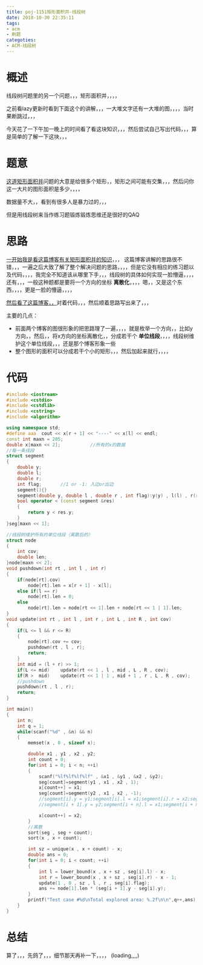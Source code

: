 ```yaml
---
title: poj-1151矩形面积并-线段树
date: 2018-10-30 22:35:11
tags:
- acm
- 刷题
categoties:
- ACM-线段树
---
```


# 概述

线段树问题里的另一个问题，，，矩形面积并，，，，

之前看lazy更新时看到下面这个的讲解，，，一大堆文字还有一大堆的图，，，，当时果断跳过，，，

今天花了一下午加一晚上的时间看了看这块知识，，，然后尝试自己写出代码，，，算是简单的了解一下这块，，，

<!-- more -->

# 题意

[这道矩形面积并](http://poj.org/problem?id=1151)问题的大意是给很多个矩形，，矩形之间可能有交集，，，然后问你这一大片的图形面积是多少，，，，

数据量不大，，看到有很多人是暴力过的，，，

但是用线段树来当作练习题锻炼锻炼思维还是很好的QAQ

# 思路

[一开始我是看这篇博客有关矩形面积并的知识](http://www.cppblog.com/menjitianya/archive/2016/02/25/212891.html)，，，
这篇博客讲解的思路很不错，，，一遍之后大致了解了整个解决问题的思路，，，，但是它没有相应的练习题以及代码，，，，我完全不知道该从哪里下手，，，线段树的具体如何实现一脸懵逼，，，，还有，，，一般这种题都是要将一个方向的坐标 **离散化**，，，，嗯，，又是这个东西，，，，更是一脸的懵逼，，，，

[然后看了这篇博客，，](https://blog.csdn.net/riba2534/article/details/76851233)对着代码，，，然后顺着思路写出来了，，，

主要的几点：

+ 前面两个博客的图很形象的把思路理了一遍，，，，就是枚举一个方向，，比如y方向，，然后，，将x方向的坐标离散化，，分成若干个 **单位线段**，，，，线段树维护这个单位线段，，，还是那个博客形象一些
+ 整个图形的面积可以分成若干个小的矩形，，，然后加起来就行，，，，

# 代码

```cpp
#include <iostream>
#include <cstdio>
#include <cstdlib>
#include <cstring>
#include <algorithm>

using namespace std;
#define aaa  cout << x[r + 1] << "----" << x[l] << endl;
const int maxn = 205;
double x[maxn << 2];           //所有的x的数据
//每一条线段
struct segment
{
    double y;
    double l;
    double r;
    int flag;       //1 or -1: 入边or出边
    segment(){}
    segment(double y, double l , double r , int flag):y(y) , l(l) , r(r) , flag(flag){}
    bool operator < (const segment &res)
    {
        return y < res.y;
    }
}seg[maxn << 1];

//线段树维护所有的单位线段（离散后的）
struct node
{
    int cov;
    double len;
}node[maxn << 2];
void pushdown(int rt , int l , int r)
{
    if(node[rt].cov)
        node[rt].len = x[r + 1] - x[l];
    else if(l == r)
        node[rt].len = 0;
    else
        node[rt].len = node[rt << 1].len + node[rt << 1 | 1].len;
}
void update(int rt , int l , int r , int L , int R , int cov)
{
    if(L <= l && r <= R)
    {
        node[rt].cov += cov;
        pushdown(rt , l , r);
        return;
    }
    int mid = (l + r) >> 1;
    if(L <= mid)    update(rt << 1 , l , mid , L , R , cov);
    if(R >  mid)    update(rt << 1 | 1 , mid + 1 , r , L , R , cov);
    //pushdown
    pushdown(rt , l , r);
    return;
}

int main()
{
    int n;
    int q = 1;
    while(scanf("%d" , &n) && n)
    {
        memset(x , 0 , sizeof x);

        double x1 , y1 , x2 , y2;
        int count = 0;
        for(int i = 0; i < n; ++i)
        {
            scanf("%lf%lf%lf%lf" , &x1 , &y1 , &x2 , &y2);
            seg[count]=segment(y1 , x1 , x2 , 1);
            x[count++] = x1;
            seg[count]=segment(y2 , x1 , x2 , -1);
            //segment[i].y = y1;segment[i].l = x1;segment[i].r = x2;segment[i].flag = 1;
            //segment[i + 1].y = y2;segment[i + n].l = x1;segment[i + n].r = x2;segment[i + n].flag = -1;

            x[count++] = x2;
        }
        //离散
        sort(seg , seg + count);
        sort(x , x + count);

        int sz = unique(x , x + count) - x;
        double ans = 0;
        for(int i = 0; i < count; ++i)
        {
            int l = lower_bound(x , x + sz , seg[i].l) - x;
            int r = lower_bound(x , x + sz , seg[i].r) - x - 1;
            update(1 , 0 , sz , l , r , seg[i].flag);
            ans += node[1].len * (seg[i + 1].y - seg[i].y);
        }
        printf("Test case #%d\nTotal explored area: %.2f\n\n",q++,ans);
    }
}

```

# 总结

算了，，，先鸽了，，，细节那天再补一下，，，，
(loading,,,,)